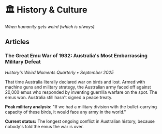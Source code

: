 # 🏛️ History & Culture

*When humanity gets weird (which is always)*

## Articles

### The Great Emu War of 1932: Australia's Most Embarrassing Military Defeat
*History's Weird Moments Quarterly • September 2025*

That time Australia literally declared war on birds and lost. Armed with machine guns and military strategy, the Australian army faced off against 20,000 emus who responded by inventing guerrilla warfare on the spot. The emus won. Australia still hasn't signed a peace treaty.

**Peak military analysis:** "If we had a military division with the bullet-carrying capacity of these birds, it would face any army in the world."

**Current status:** The longest ongoing conflict in Australian history, because nobody's told the emus the war is over.
